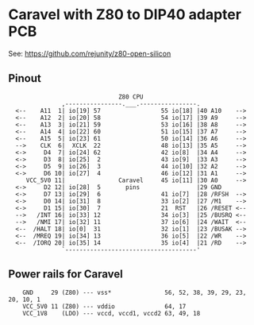 # Caravel with Z80 to DIP40 adapter PCB

See: https://github.com/rejunity/z80-open-silicon

## Pinout

                                   Z80 CPU
                   ,----------------.___.----------------.
      <--    A11  1| io[19] 57                 55 io[18] |40 A10    -->
      <--    A12  2| io[20] 58                 54 io[17] |39 A9     -->
      <--    A13  3| io[21] 59                 53 io[16] |38 A8     -->
      <--    A14  4| io[22] 60                 51 io[15] |37 A7     -->
      <--    A15  5| io[23] 61                 50 io[14] |36 A6     -->
      -->    CLK  6|  XCLK  22                 48 io[13] |35 A5     -->
      <->     D4  7| io[24] 62                 42 io[8]  |34 A4     -->
      <->     D3  8| io[25]  2                 43 io[9]  |33 A3     -->
      <->     D5  9| io[26]  3                 44 io[10] |32 A2     -->
      <->     D6 10| io[27]  4                 46 io[12] |31 A1     -->
         VCC_5V0 11|               Caravel     45 io[11] |30 A0     -->
      <->     D2 12| io[28]  5       pins                |29 GND
      <->     D7 13| io[29]  6                 41 io[7]  |28 /RFSH  -->
      <->     D0 14| io[31]  8                 33 io[2]  |27 /M1    -->
      <->     D1 15| io[30]  7                 21  RST   |26 /RESET <--
      -->   /INT 16| io[33] 12                 34 io[3]  |25 /BUSRQ <--
      -->   /NMI 17| io[32] 11                 37 io[6]  |24 /WAIT  <--
      <--  /HALT 18| io[0]  31                 32 io[1]  |23 /BUSAK -->
      <--  /MREQ 19| io[34] 13                 36 io[5]  |22 /WR    -->
      <--  /IORQ 20| io[35] 14                 35 io[4]  |21 /RD    -->
                   `-------------------------------------'


## Power rails for Caravel
        GND     29 (Z80) --- vss*               56, 52, 38, 39, 29, 23, 20, 10, 1
        VCC_5V0 11 (Z80) --- vddio              64, 17
        VCC_1V8    (LDO) --- vccd, vccd1, vccd2 63, 49, 18
